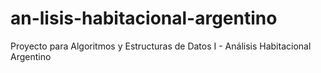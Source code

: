 # an-lisis-habitacional-argentino
Proyecto para Algoritmos y Estructuras de Datos I - Análisis Habitacional Argentino
